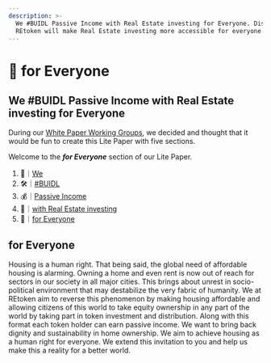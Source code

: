 ```yaml
---
description: >-
  We #BUIDL Passive Income with Real Estate investing for Everyone. Discover how
  REtoken will make Real Estate investing more accessible for everyone.
---
```


# 👥 for Everyone

## We #BUIDL Passive Income with Real Estate investing for Everyone

During our [White Paper Working Groups](../../participate/working-groups/white-paper-working-groups.md), we decided and thought that it would be fun to create this Lite Paper with five sections.

Welcome to the _**for Everyone**_ section of our Lite Paper.

1. 👥｜[We](1.md)
2. 🛠｜[#BUIDL](2.md)
3. 💰｜[Passive Income](3.md)
4. 🏡｜[with Real Estate investing](4.md)
5. 👥｜[for Everyone](5.md)

## for Everyone

Housing is a human right. That being said, the global need of affordable housing is alarming. Owning a home and even rent is now out of reach for sectors in our society in all major cities. This brings about unrest in socio-political environment that may destabilize the very fabric of humanity. We at REtoken aim to reverse this phenomenon by making housing affordable and allowing citizens of this world to take equity ownership in any part of the world by taking part in token investment and distribution. Along with this format each token holder can earn passive income. We want to bring back dignity and sustainability in home ownership. We aim to achieve housing as a human right for everyone. We extend this invitation to you and help us make this a reality for a better world.
